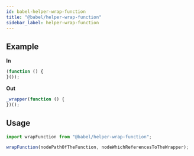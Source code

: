 ```yaml
---
id: babel-helper-wrap-function
title: "@babel/helper-wrap-function"
sidebar_label: helper-wrap-function
---
```


## Example

**In**

```js
(function () {
}());
```

**Out**

```js
_wrapper(function () {
})();
```

## Usage

```js
import wrapFunction from "@babel/helper-wrap-function";

wrapFunction(nodePathOfTheFunction, nodeWhichReferencesToTheWrapper);
```

